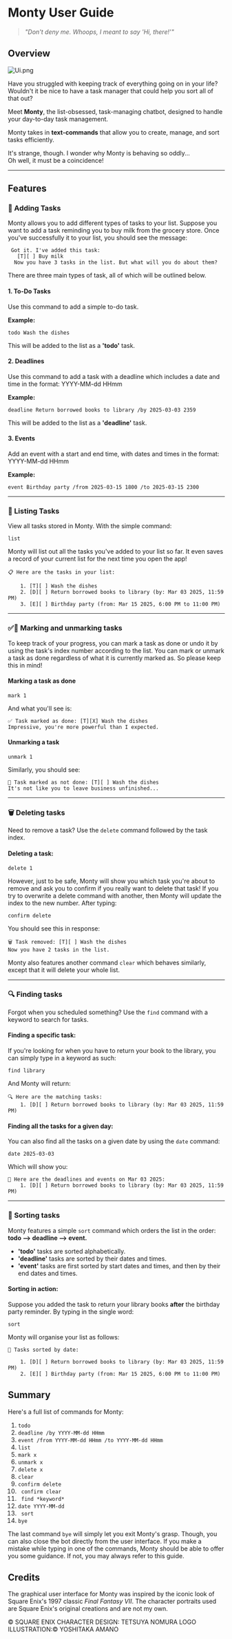 # Monty User Guide
> *"Don't deny me. Whoops, I meant to say 'Hi, there!'"*

## Overview
![Ui.png](Ui.png)

Have you struggled with keeping track of everything going on in your life? Wouldn't it be nice to have a task manager that could help you sort all of that out?

Meet **Monty**, the list-obsessed, task-managing chatbot, designed to handle your day-to-day task management.  

Monty takes in **text-commands** that allow you to create, manage, and sort tasks efficiently.  

It's strange, though. I wonder why Monty is behaving so oddly...  
Oh well, it must be a coincidence!

---

## Features

### 📌 Adding Tasks
Monty allows you to add different types of tasks to your list. Suppose you want to add a task reminding you to buy milk from the grocery store.
Once you've successfully it to your list, you should see the message:
```
 Got it. I've added this task:
   [T][ ] Buy milk
  Now you have 3 tasks in the list. But what will you do about them?
```
There are three main types of task, all of which will be outlined below.
#### **1. To-Do Tasks**
Use this command to add a simple to-do task.

**Example:**

```
todo Wash the dishes
```

This will be added to the list as a **'todo'** task.
#### **2. Deadlines**
Use this command to add a task with a deadline which includes a date and time in the format:
YYYY-MM-dd HHmm

**Example:**  
```
deadline Return borrowed books to library /by 2025-03-03 2359
```

This will be added to the list as a **'deadline'** task.


#### **3. Events**
Add an event with a start and end time, with dates and times in the format:
YYYY-MM-dd HHmm

**Example:**
```
event Birthday party /from 2025-03-15 1800 /to 2025-03-15 2300
```

---

### 📜 Listing Tasks
View all tasks stored in Monty. With the simple command:

```
list
```
Monty will list out all the tasks you've added to your list so far. It even saves a record of your current list for the next time you open the app!

```
📋 Here are the tasks in your list:

    1. [T][ ] Wash the dishes
    2. [D][ ] Return borrowed books to library (by: Mar 03 2025, 11:59 PM)
    3. [E][ ] Birthday party (from: Mar 15 2025, 6:00 PM to 11:00 PM)
```


---

### ✅🔄 Marking and unmarking tasks

To keep track of your progress, you can mark a task as done or undo it by using the task's index number according to the list. 
You can mark or unmark a task as done regardless of what it is currently marked as. So please keep this in mind!

#### Marking a task as done
```
mark 1
```

And what you'll see is:
```
✅ Task marked as done: [T][X] Wash the dishes
Impressive, you're more powerful than I expected.
```


#### Unmarking a task
```
unmark 1
```
Similarly, you should see: 
```
🔄 Task marked as not done: [T][ ] Wash the dishes
It's not like you to leave business unfinished...

```

---

### 🗑 Deleting tasks

Need to remove a task? Use the `delete` command followed by the task index.

#### Deleting a task:
```
delete 1
```

However, just to be safe, Monty will show you which task you're about to remove and ask you to confirm if you really want to delete that task!
If you try to overwrite a delete command with another, then Monty will update the index to the new number. After typing: 

```
confirm delete
```

You should see this in response: 
```
🗑 Task removed: [T][ ] Wash the dishes
Now you have 2 tasks in the list.

```

Monty also features another command ``` clear ``` which behaves similarly, except that it will delete your whole list.

---

### 🔍 Finding tasks

Forgot when you scheduled something? Use the `find` command with a keyword to search for tasks.

#### Finding a specific task:
If you're looking for when you have to return your book to the library, you can simply type in a keyword as such:

``` 
find library 
````

And Monty will return: 
```
🔍 Here are the matching tasks:
    1. [D][ ] Return borrowed books to library (by: Mar 03 2025, 11:59 PM)
```
#### Finding all the tasks for a given day:
You can also find all the tasks on a given date by using the ``` date ```  command:
```
date 2025-03-03
```

Which will show you:
```
📅 Here are the deadlines and events on Mar 03 2025:
    1. [D][ ] Return borrowed books to library (by: Mar 03 2025, 11:59 PM)
```

---

### 🔽 Sorting tasks

Monty features a simple ``` sort ``` command which orders the list in the order: **todo --> deadline --> event.**
* **'todo'** tasks are sorted alphabetically.
* **'deadline'** tasks are sorted by their dates and times.
* **'event'** tasks are first sorted by start dates and times, and then by their end dates and times.


#### Sorting in action: 
Suppose you added the task to return your library books **after** the birthday party reminder. 
By typing in the single word:

```
sort 
```

Monty will organise your list as follows: 
```
🔽 Tasks sorted by date:

    1. [D][ ] Return borrowed books to library (by: Mar 03 2025, 11:59 PM)
    2. [E][ ] Birthday party (from: Mar 15 2025, 6:00 PM to 11:00 PM)
```

## Summary

Here's a full list of commands for Monty:
1. ``` todo ```
2. ``` deadline /by YYYY-MM-dd HHmm ```
3. ``` event /from YYYY-MM-dd HHmm /to YYYY-MM-dd HHmm ```
4. ``` list ```
5. ``` mark x ```
6. ``` unmark x ```
7. ``` delete x ```
8. ``` clear ```
9. ``` confirm delete ```
10. ``` confirm clear```
11. ``` find *keyword*```
12. ```date YYYY-MM-dd ```
13. ``` sort```
14. ``` bye ```

The last command ``` bye ``` will simply let you exit Monty's
grasp. Though, you can also close the bot directly from the 
user interface. If you make a mistake while typing in one of 
the commands, Monty should be able to offer you some guidance.
If not, you may always refer to this guide. 

## Credits
The graphical user interface for Monty was inspired by the iconic
look of Square Enix's 1997 classic *Final Fantasy VII*. The 
character portraits used are Square Enix's original creations and
are not my own.

© SQUARE ENIX
CHARACTER DESIGN: TETSUYA NOMURA
LOGO ILLUSTRATION:© YOSHITAKA AMANO

